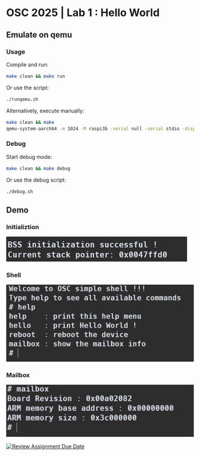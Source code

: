# OSC 2025 | Lab 1 : Hello World
## Emulate on qemu
### Usage
Compile and run:
```bash
make clean && make run
```
Or use the script:
```bash
./runqemu.sh
```
Alternatively, execute manually:
```bash
make clean && make 
qemu-system-aarch64 -m 1024 -M raspi3b -serial null -serial stdio -display none  -kernel kernel8.img
```

### Debug
Start debug mode:
```bash
make clean && make debug
```
Or use the debug script:
```bash
./debug.sh
```

## Demo
### Initializtion
![init](assets/demo_init.png)

### Shell
![shell](assets/demo_shell.png)

### Mailbox
![mailbox](assets/demo_mailbox.png)

[![Review Assignment Due Date](https://classroom.github.com/assets/deadline-readme-button-22041afd0340ce965d47ae6ef1cefeee28c7c493a6346c4f15d667ab976d596c.svg)](https://classroom.github.com/a/AaJgSZKl)